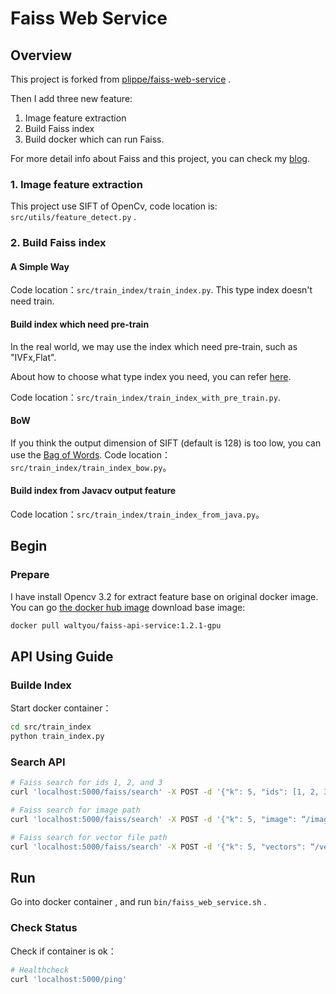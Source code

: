 # Faiss Web Service

## Overview

This project is  forked from [plippe/faiss-web-service](https://github.com/plippe/faiss-web-service) .

Then I add three new feature: 
1. Image feature extraction
2. Build Faiss index
3. Build docker which can run Faiss.

For more detail info about Faiss and this project, you can check my [blog](https://waltyou.github.io/Faiss-In-Project-English/).

### 1. Image feature extraction

This project use SIFT of OpenCv, code location is: `src/utils/feature_detect.py` .

### 2. Build Faiss index

#### A Simple Way

Code location：`src/train_index/train_index.py`.
This type index doesn't need train.

#### Build index which need pre-train

In the real world, we may use the index which need pre-train, such as "IVFx,Flat".

About how to choose what type index you need, you can refer [here](https://github.com/facebookresearch/faiss/wiki/Guidelines-to-choose-an-index).

Code location：`src/train_index/train_index_with_pre_train.py`.

#### BoW

If you think the output dimension of SIFT (default is 128) is too low, you can use the [Bag of Words](https://en.wikipedia.org/wiki/Bag-of-words_model).
Code location：`src/train_index/train_index_bow.py`。

#### Build index from Javacv output feature

Code location：`src/train_index/train_index_from_java.py`。

## Begin

### Prepare

I have install Opencv 3.2 for extract feature base on original docker image. You can go [the docker hub image](https://hub.docker.com/r/waltyou/faiss-api-service/) download base image:

```sh
docker pull waltyou/faiss-api-service:1.2.1-gpu
```

## API Using Guide

### Builde Index

Start docker container：

```bash
cd src/train_index
python train_index.py
```

### Search API

```sh
# Faiss search for ids 1, 2, and 3
curl 'localhost:5000/faiss/search' -X POST -d '{"k": 5, "ids": [1, 2, 3]}'

# Faiss search for image path
curl 'localhost:5000/faiss/search' -X POST -d '{"k": 5, "image": “/image/path/imagename”}'

# Faiss search for vector file path
curl 'localhost:5000/faiss/search' -X POST -d '{"k": 5, "vectors": “/vector/file/path”}'
```

## Run

Go into docker container , and run `bin/faiss_web_service.sh` .

### Check Status

Check if container is ok：
```sh
# Healthcheck
curl 'localhost:5000/ping'

```
